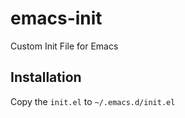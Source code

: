 # emacs-init
Custom Init File for Emacs

## Installation
Copy the `init.el` to `~/.emacs.d/init.el`
